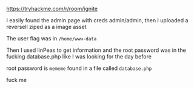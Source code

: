 https://tryhackme.com/r/room/ignite

I easily found the admin page with creds admin/admin, then I uploaded a reversell ziped as a image asset

The user flag was in `/home/www-data`

Then I used linPeas to get information and the root password was in the fucking database.php like I was looking for the day before

root password is `mememe` found in a file called `database.php`

fuck me